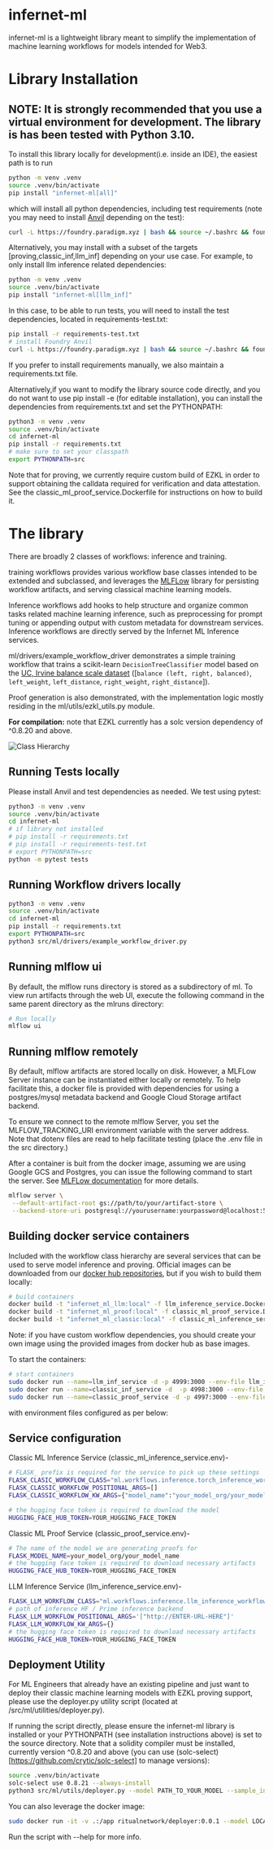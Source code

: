 # infernet-ml

infernet-ml is a lightweight library meant to simplify the implementation
of machine learning workflows for models intended for Web3.

# Library Installation

## NOTE: It is strongly recommended that you use a virtual environment for development. The library is has been tested with Python 3.10.

To install this library locally for development(i.e. inside an IDE), the easiest path is to run
```bash
python -m venv .venv
source .venv/bin/activate
pip install "infernet-ml[all]"
```
which will install all python dependencies, including test requirements (note you may need to install [Anvil](https://book.getfoundry.sh/getting-started/installation#using-foundryup) depending on the test):

```bash
curl -L https://foundry.paradigm.xyz | bash && source ~/.bashrc && foundryup
```

Alternatively, you may install with a subset of the targets [proving,classic_inf,llm_inf] depending on your use case. For example, to only install llm inference related dependencies:

```bash
python -m venv .venv
source .venv/bin/activate
pip install "infernet-ml[llm_inf]"
```

In this case, to be able to run tests, you will need to install the test dependencies, located in requirements-test.txt:
```bash
pip install -r requirements-test.txt
# install Foundry Anvil
curl -L https://foundry.paradigm.xyz | bash && source ~/.bashrc && foundryup
```

If you prefer to install requirements manually, we also maintain a requirements.txt file.

Alternatively,if you want to modify the library source code directly, and you do not want to use pip install -e (for editable installation), you can install the dependencies from requirements.txt and set the PYTHONPATH:

```bash
python3 -m venv .venv
source .venv/bin/activate
cd infernet-ml
pip install -r requirements.txt
# make sure to set your classpath
export PYTHONPATH=src
```

Note that for proving, we currently require custom build of EZKL in order to support obtaining the calldata required for verification and data attestation. See the classic_ml_proof_service.Dockerfile for instructions on how to build it.


# The library

There are broadly 2 classes of workflows: inference and training.

training workflows provides various workflow base classes intended to be extended and subclassed, and leverages the [MLFLow](https://mlflow.org) library for
persisting workflow artifacts, and serving classical machine learning models.

Inference workflows add hooks to help structure and organize common tasks related machine learning inference, such as preprocessing for prompt tuning or appending output with custom metadata for downstream services. Inference workflows are directly served by the Infernet ML Inference services.

ml/drivers/example_workflow_driver demonstrates a simple training workflow that trains a scikit-learn `DecisionTreeClassifier` model based on the [UC, Irvine balance scale dataset](https://archive.ics.uci.edu/ml/machine-learning-databases/balance-scale/balance-scale.data) ([`balance (left, right, balanced)`, `left_weight`, `left_distance`, `right_weight`, `right_distance`]).

Proof generation is also demonstrated, with the implementation logic mostly residing in the ml/utils/ezkl_utils.py module.

**For compilation:** note that EZKL currently has a solc version dependency of ^0.8.20 and above.


![Class Hierarchy](https://github.com/origin-research/infernet-ml/raw/refactor/classes.png)


## Running Tests locally

Please install Anvil and test dependencies as needed.
We test using pytest:

```bash
python3 -m venv .venv
source .venv/bin/activate
cd infernet-ml
# if library not installed
# pip install -r requirements.txt
# pip install -r requirements-test.txt
# export PYTHONPATH=src
python -m pytest tests
```

## Running Workflow drivers locally

```bash
python3 -m venv .venv
source .venv/bin/activate
cd infernet-ml
pip install -r requirements.txt
export PYTHONPATH=src
python3 src/ml/drivers/example_workflow_driver.py
```


## Running mlflow ui

By default, the mlflow runs directory is stored as a subdirectory of ml. To view run artifacts through the web UI, execute the following command in the same parent directory as the mlruns directory:
```bash
# Run locally
mlflow ui
```

## Running mlflow remotely

By default, mlflow artifacts are stored locally on disk. However, a MLFLow Server instance can be instantiated either locally or remotely. To help facilitate this, a docker file is provided with dependencies for using a postgres/mysql metadata backend and Google Cloud Storage artifact backend.

To ensure we connect to the remote mlflow Server, you set
the MLFLOW_TRACKING_URI environment variable with the server address. Note that dotenv files are read to help facilitate testing (place the .env file in the src
directory.)

After a container is buit from the docker image, assuming we are using Google GCS and Postgres, you can issue the following command to start the server. See [MLFLow documentation](https://mlflow.org/docs/latest/index.html) for more details.


```bash
mlflow server \
 --default-artifact-root gs://path/to/your/artifact-store \
 --backend-store-uri postgresql://yourusername:yourpassword@localhost:5432/postgres
```


## Building docker service containers
Included with the workflow class hierarchy are several services that can be used to serve model inference and proving. Official images can be downloaded from our [docker hub repositories](https://hub.docker.com/orgs/ritualnetwork/repositories), but if you wish to build them locally:

```bash
# build containers
docker build -t "infernet_ml_llm:local" -f llm_inference_service.Dockerfile .
docker build -t "infernet_ml_proof:local" -f classic_ml_proof_service.Dockerfile .
docker build -t "infernet_ml_classic:local" -f classic_ml_inference_service.Dockerfile .

```

Note: if you have custom workflow dependencies, you should create your own image using the provided images from docker hub as base images.

To start the containers:

```bash
# start containers
sudo docker run --name=llm_inf_service -d -p 4999:3000 --env-file llm_inference_service.env "ritualnetwork/infernet-llm-inference:0.0.4" --bind=0.0.0.0:3000 --workers=2
sudo docker run --name=classic_inf_service -d  -p 4998:3000 --env-file classic_ml_inference_service.env  "ritualnetwork/infernet-classic-inference:0.0.4" --bind=0.0.0.0:3000 --workers=2
sudo docker run --name=classic_proof_service -d -p 4997:3000 --env-file classic_proof_service.env "ritualnetwork/infernet-classic-proving:0.0.5" --bind=0.0.0.0:3000 --workers=2
```

with environment files configured as per below:

## Service configuration

Classic ML Inference Service (classic_ml_inference_service.env)-
```bash
# FLASK_ prefix is required for the service to pick up these settings
FLASK_CLASIC_WORKFLOW_CLASS="ml.workflows.inference.torch_inference_workflow.TorchInferenceWorkflow"
FLASK_CLASSIC_WORKFLOW_POSITIONAL_ARGS=[]
FLASK_CLASSIC_WORKFLOW_KW_ARGS={"model_name":"your_model_org/your_model_name"}

# the hugging face token is required to download the model
HUGGING_FACE_HUB_TOKEN=YOUR_HUGGING_FACE_TOKEN
```

Classic ML Proof Service (classic_proof_service.env)-
```bash
# The name of the model we are generating proofs for
FLASK_MODEL_NAME=your_model_org/your_model_name
# the hugging face token is required to download necessary artifacts
HUGGING_FACE_HUB_TOKEN=YOUR_HUGGING_FACE_TOKEN
```

LLM Inference Service (llm_inference_service.env)-
```bash
FLASK_LLM_WORKFLOW_CLASS="ml.workflows.inference.llm_inference_workflow.LLMInferenceWorkflow"
# path of inference HF / Prime inference backend
FLASK_LLM_WORKFLOW_POSITIONAL_ARGS='["http://ENTER-URL-HERE"]'
FLASK_LLM_WORKFLOW_KW_ARGS={}
# the hugging face token is required to download necessary artifacts
HUGGING_FACE_HUB_TOKEN=YOUR_HUGGING_FACE_TOKEN

```

## Deployment Utility
For ML Engineers that already have an existing pipeline and just want to deploy their classic machine learning models with EZKL proving support, please use the deployer.py utility script (located at /src/ml/utilities/deployer.py).

If running the script directly, please ensure the infernet-ml library is installed or your PYTHONPATH (see installation instructions above) is set to the source directory. Note that a solidity compiler must be installed, currently version ^0.8.20 and above (you can use (solc-select)[https://github.com/crytic/solc-select] to manage versions):

```bash
source .venv/bin/activate
solc-select use 0.8.21 --always-install
python3 src/ml/utils/deployer.py --model PATH_TO_YOUR_MODEL --sample_input_json PATH_TO_YOUR_INPUT
```

You can also leverage the docker image:

```bash
sudo docker run -it -v .:/app ritualnetwork/deployer:0.0.1 --model LOCAL_MODEL.TORCH --sample_input_json LOCAL_SAMPLE_INPUT.json
```

Run the script with --help for more info.
